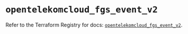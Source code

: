 # `opentelekomcloud_fgs_event_v2`

Refer to the Terraform Registry for docs: [`opentelekomcloud_fgs_event_v2`](https://registry.terraform.io/providers/opentelekomcloud/opentelekomcloud/1.36.46/docs/resources/fgs_event_v2).
